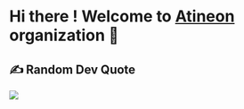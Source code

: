 # Hi there ! Welcome to <a href="https://github.com/Atineon" target="blank">Atineon</a> organization 👋

## ✍️ Random Dev Quote
![](https://quotes-github-readme.vercel.app/api?type=horizontal&theme=radical)
